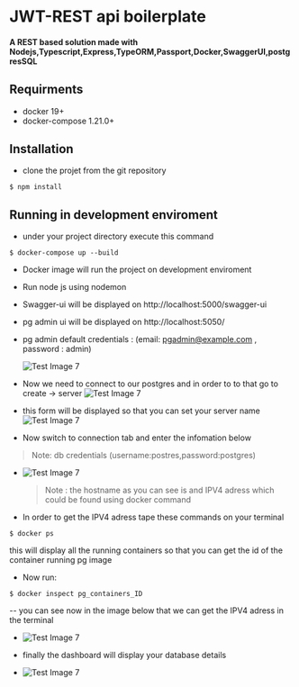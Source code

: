 # JWT-REST api boilerplate

#### A REST based solution made with Nodejs,Typescript,Express,TypeORM,Passport,Docker,SwaggerUI,postgresSQL

## Requirments

- docker 19+
- docker-compose 1.21.0+

## Installation

- clone the projet from the git repository

```
$ npm install
```

## Running in development enviroment

- under your project directory execute this command

```
$ docker-compose up --build
```

- Docker image will run the project on development enviroment

- Run node js using nodemon

- Swagger-ui will be displayed on http://localhost:5000/swagger-ui

- pg admin ui will be displayed on http://localhost:5050/

- pg admin default credentials : (email: pgadmin@example.com , password : admin)

  ![Test Image 7](https://github.com/medaymenTN/ts-express-jwt-rest-api/blob/master/docs/1.png)

- Now we need to connect to our postgres and in order to to that go to create -> server
  ![Test Image 7](https://github.com/medaymenTN/ts-express-jwt-rest-api/blob/master/docs/2.png)
- this form will be displayed so that you can set your server name
  ![Test Image 7](https://github.com/medaymenTN/ts-express-jwt-rest-api/blob/master/docs/3..PNG)

- Now switch to connection tab and enter the infomation below

> Note: db credentials (username:postres,password:postgres)

- ![Test Image 7](https://github.com/medaymenTN/ts-express-jwt-rest-api/blob/master/docs/4.PNG)
  > Note : the hostname as you can see is and IPV4 adress which could be found using docker command
- In order to get the IPV4 adress tape these commands on your terminal

```
$ docker ps
```

this will display all the running containers so that you can get the id of the container running pg image

- Now run:

```
$ docker inspect pg_containers_ID
```

-- you can see now in the image below that we can get the IPV4 adress in the terminal

- ![Test Image 7](https://github.com/medaymenTN/ts-express-jwt-rest-api/blob/master/docs/3.PNG)

- finally the dashboard will display your database details

- ![Test Image 7](https://github.com/medaymenTN/ts-express-jwt-rest-api/blob/master/docs/5.PNG)
